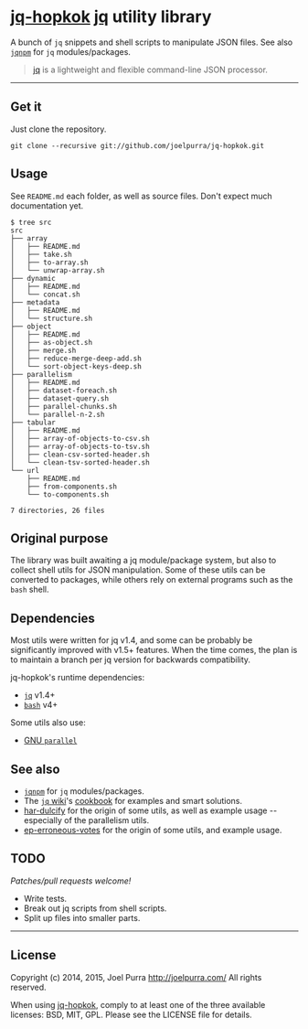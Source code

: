 # [jq-hopkok](https://github.com/joelpurra/jq-hopkok) [jq](https://stedolan.github.io/jq/) utility library

A bunch of `jq` snippets and shell scripts to manipulate JSON files. See also [`jqnpm`](https://github.com/joelpurra/jqnpm) for `jq` modules/packages.

> [jq](https://stedolan.github.io/jq/) is a lightweight and flexible command-line JSON processor.

---



## Get it

Just clone the repository.

```
git clone --recursive git://github.com/joelpurra/jq-hopkok.git
```



## Usage

See `README.md` each folder, as well as source files. Don't expect much documentation yet.


```text
$ tree src
src
├── array
│   ├── README.md
│   ├── take.sh
│   ├── to-array.sh
│   └── unwrap-array.sh
├── dynamic
│   ├── README.md
│   └── concat.sh
├── metadata
│   ├── README.md
│   └── structure.sh
├── object
│   ├── README.md
│   ├── as-object.sh
│   ├── merge.sh
│   ├── reduce-merge-deep-add.sh
│   └── sort-object-keys-deep.sh
├── parallelism
│   ├── README.md
│   ├── dataset-foreach.sh
│   ├── dataset-query.sh
│   ├── parallel-chunks.sh
│   └── parallel-n-2.sh
├── tabular
│   ├── README.md
│   ├── array-of-objects-to-csv.sh
│   ├── array-of-objects-to-tsv.sh
│   ├── clean-csv-sorted-header.sh
│   └── clean-tsv-sorted-header.sh
└── url
    ├── README.md
    ├── from-components.sh
    └── to-components.sh

7 directories, 26 files
```



## Original purpose

The library was built awaiting a jq module/package system, but also to collect shell utils for JSON manipulation. Some of these utils can be converted to packages, while others rely on external programs such as the `bash` shell.



## Dependencies

Most utils were written for jq v1.4, and some can be probably be significantly improved with v1.5+ features. When the time comes, the plan is to maintain a branch per jq version for backwards compatibility.

jq-hopkok's runtime dependencies:

- [`jq`](https://stedolan.github.io/jq/) v1.4+
- [`bash`](https://www.gnu.org/software/bash/) v4+

Some utils also use:

- [GNU `parallel`](https://www.gnu.org/software/parallel/)



## See also

- [`jqnpm`](https://github.com/joelpurra/jqnpm) for `jq` modules/packages.
- The [`jq` wiki](https://github.com/stedolan/jq/wiki)'s [cookbook](https://github.com/stedolan/jq/wiki/Cookbook) for examples and smart solutions.
- [har-dulcify](https://github.com/joelpurra/har-dulcify) for the origin of some utils, as well as example usage -- especially of the parallelism utils.
- [ep-erroneous-votes](https://github.com/joelpurra/ep-erroneous-votes) for the origin of some utils, and example usage.


## TODO

*Patches/pull requests welcome!*

- Write tests.
- Break out jq scripts from shell scripts.
- Split up files into smaller parts.



---

## License
Copyright (c) 2014, 2015, Joel Purra <http://joelpurra.com/>
All rights reserved.

When using [jq-hopkok](https://github.com/joelpurra/jq-hopkok), comply to at least one of the three available licenses: BSD, MIT, GPL.
Please see the LICENSE file for details.
